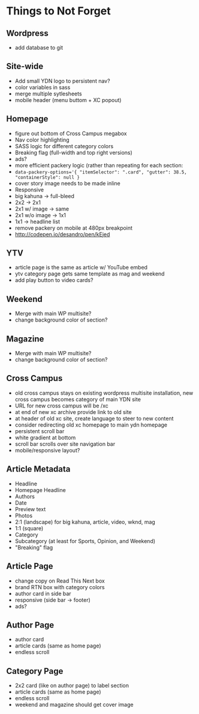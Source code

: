 # Things to Not Forget

## Wordpress
- add database to git

## Site-wide
- Add small YDN logo to persistent nav?
- color variables in sass
- merge multiple sytlesheets
- mobile header (menu buttom + XC popout)  

## Homepage
- figure out bottom of Cross Campus megabox 
- Nav color highlighting
- SASS logic for different category colors
- Breaking flag (full-width and top right versions) 
- ads?
- more efficient packery logic (rather than repeating for each section:
 - `data-packery-options='{ "itemSelector": ".card", "gutter": 38.5, "containerStyle": null }`
- cover story image needs to be made inline
- Responsive
 -  big kahuna -> full-bleed
 - 2x2 -> 2x1
 - 2x1 w/ image -> same
 - 2x1 w/o image -> 1x1
 - 1x1 -> headline list
 - remove packery on mobile at 480px breakpoint
  - http://codepen.io/desandro/pen/kEjed


## YTV
- article page is the same as article w/ YouTube embed
- ytv category page gets same template as mag and weekend
- add play button to video cards?

## Weekend
- Merge with main WP multisite?
- change background color of section?

## Magazine
- Merge with main WP multisite?
- change background color of section?

## Cross Campus
- old cross campus stays on existing wordpress multisite installation, new cross campus becomes category of main YDN site
- URL for new cross campus will be /xc
- at end of new xc archive provide link to old site
- at header of old xc site, create language to steer to new content
- consider redirecting old xc homepage to main ydn homepage
- persistent scroll bar 
- white gradient at bottom
- scroll bar scrolls over site navigation bar
- mobile/responsive layout?

## Article Metadata
- Headline
- Homepage Headline
- Authors
- Date
- Preview text
- Photos
 - 2:1 (landscape) for big kahuna, article, video, wknd, mag
 - 1:1 (square)
- Category
 - Subcategory (at least for Sports, Opinion, and Weekend)
- "Breaking" flag 
 

## Article Page
- change copy on Read This Next box 
- brand RTN box with category colors 
- author card in side bar 
- responsive (side bar -> footer)
- ads?

## Author Page
- author card
- article cards (same as home page)
- endless scroll

## Category Page
- 2x2 card (like on author page) to label section
- article cards (same as home page)
- endless scroll
- weekend and magazine should get cover image
